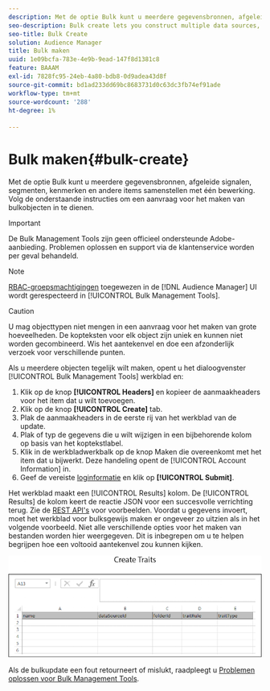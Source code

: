 ```yaml
---
description: Met de optie Bulk kunt u meerdere gegevensbronnen, afgeleide signalen, segmenten, kenmerken en andere items samenstellen met één bewerking. Volg de onderstaande instructies om een aanvraag voor het maken van bulkobjecten in te dienen.
seo-description: Bulk create lets you construct multiple data sources, derived signals, segments, traits, and other items with a single operation. Follow these instructions to make a bulk creation request.
seo-title: Bulk Create
solution: Audience Manager
title: Bulk maken
uuid: 1e09bcfa-783e-4e9b-9ead-147f8d1381c8
feature: BAAAM
exl-id: 7828fc95-24eb-4a80-bdb8-0d9adea43d8f
source-git-commit: bd1ad233dd69bc8683731d0c63dc3fb74ef91ade
workflow-type: tm+mt
source-wordcount: '288'
ht-degree: 1%

---
```


# Bulk maken{#bulk-create}

Met de optie Bulk kunt u meerdere gegevensbronnen, afgeleide signalen, segmenten, kenmerken en andere items samenstellen met één bewerking. Volg de onderstaande instructies om een aanvraag voor het maken van bulkobjecten in te dienen.

>[!IMPORTANT]
>
>De Bulk Management Tools zijn geen officieel ondersteunde Adobe-aanbieding. Problemen oplossen en support via de klantenservice worden per geval behandeld.

<!-- 

t_bulk_create.xml

 -->

>[!NOTE]
>
>[RBAC-groepsmachtigingen](../../features/administration/administration-overview.md) toegewezen in de [!DNL Audience Manager] UI wordt gerespecteerd in [!UICONTROL Bulk Management Tools].

>[!CAUTION]
>
>U mag objecttypen niet mengen in een aanvraag voor het maken van grote hoeveelheden. De kopteksten voor elk object zijn uniek en kunnen niet worden gecombineerd. Wis het aantekenvel en doe een afzonderlijk verzoek voor verschillende punten.

Als u meerdere objecten tegelijk wilt maken, opent u het dialoogvenster [!UICONTROL Bulk Management Tools] werkblad en:

1. Klik op de knop **[!UICONTROL Headers]** en kopieer de aanmaakheaders voor het item dat u wilt toevoegen.
2. Klik op de knop **[!UICONTROL Create]** tab.
3. Plak de aanmaakheaders in de eerste rij van het werkblad van de update.
4. Plak of typ de gegevens die u wilt wijzigen in een bijbehorende kolom op basis van het koptekstlabel.
5. Klik in de werkbladwerkbalk op de knop Maken die overeenkomt met het item dat u bijwerkt.
Deze handeling opent de [!UICONTROL Account Information] in.
6. Geef de vereiste [loginformatie](../../reference/bulk-management-tools/bulk-management-intro.md#auth-reqs) en klik op **[!UICONTROL Submit]**.

Het werkblad maakt een [!UICONTROL Results] kolom. De [!UICONTROL Results] de kolom keert de reactie JSON voor een succesvolle verrichting terug. Zie de [REST API&#39;s](../../api/rest-api-main/rest-api-main.md) voor voorbeelden. Voordat u gegevens invoert, moet het werkblad voor bulksgewijs maken er ongeveer zo uitzien als in het volgende voorbeeld. Niet alle verschillende opties voor het maken van bestanden worden hier weergegeven. Dit is inbegrepen om u te helpen begrijpen hoe een voltooid aantekenvel zou kunnen kijken.

![](assets/cretetraits.png)

Als de bulkupdate een fout retourneert of mislukt, raadpleegt u [Problemen oplossen voor Bulk Management Tools](../../reference/bulk-management-tools/bulk-troubleshooting.md).
